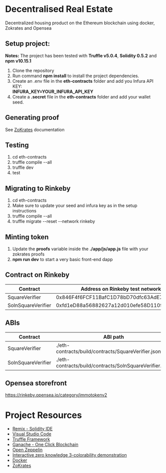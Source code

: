 # Decentralised Real Estate

Decentralized housing product on the Ethereum blockchain using docker, Zokrates and Opensea

## Setup project:
__Notes:__ The project has been tested with __Truffle v5.0.4__, __Solidity 0.5.2__ and __npm v10.15.1__
1. Clone the repository
2. Run command __npm install__ to install the project dependencies.
3. Create an .env file in the __eth-contracts__ folder and add you Infura API KEY:<br />
   __INFURA_KEY=YOUR_INFURA_API_KEY__
4. Create a __.secret__ file in the __eth-contracts__ folder and add your wallet seed.

## Generating proof
See [ZoKrates](https://github.com/Zokrates/ZoKrates) documentation

## Testing
1. cd eth-contracts
2. truffle compile --all
3. truffle dev
4. test

## Migrating to Rinkeby
1. cd eth-contracts
2. Make sure to update your seed and infura key as in the setup instructions
3. truffle compile --all
4. truffle migrate --reset --network rinkeby

## Minting token
1. Update the __proofs__ variable inside the __./app/js/app.js__ file with your zokrates proofs
2. __npm run dev__ to start a very basic front-end dapp

## Contract on Rinkeby

| Contract             | Address on Rinkeby test network                                    | 
|----------------------|--------------------------------------------------------------------|
| SquareVerifier       | 0x846F4f6FCF11BafC1D78bD70dfc63AdE741F6f57                         |
| SolnSquareVerifier   | 0xfd1eD88a56882627a12d010efe58D11092906167                         |

## ABIs

| Contract             | ABI path                                                           | 
|----------------------|--------------------------------------------------------------------|
| SquareVerifier       | ./eth-contracts/build/contracts/SquareVerifier.json                |
| SolnSquareVerifier   | ./eth-contracts/build/contracts/SolnSquareVerifier.json            |


## Opensea storefront

https://rinkeby.opensea.io/category/immotokenv2


# Project Resources

* [Remix - Solidity IDE](https://remix.ethereum.org/)
* [Visual Studio Code](https://code.visualstudio.com/)
* [Truffle Framework](https://truffleframework.com/)
* [Ganache - One Click Blockchain](https://truffleframework.com/ganache)
* [Open Zeppelin ](https://openzeppelin.org/)
* [Interactive zero knowledge 3-colorability demonstration](http://web.mit.edu/~ezyang/Public/graph/svg.html)
* [Docker](https://docs.docker.com/install/)
* [ZoKrates](https://github.com/Zokrates/ZoKrates)
